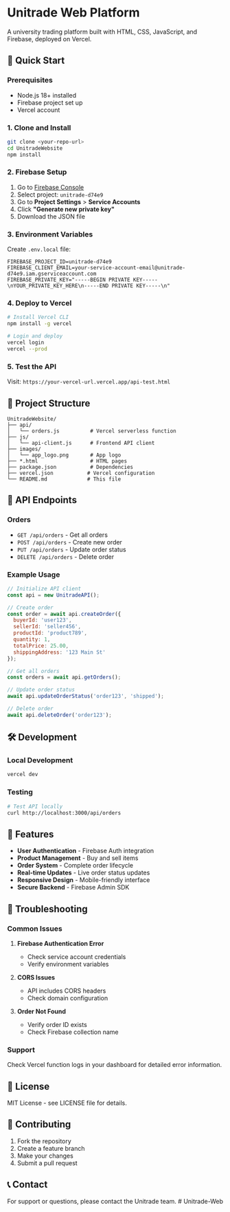 # Unitrade Web Platform

A university trading platform built with HTML, CSS, JavaScript, and Firebase, deployed on Vercel.

## 🚀 Quick Start

### Prerequisites
- Node.js 18+ installed
- Firebase project set up
- Vercel account

### 1. Clone and Install
```bash
git clone <your-repo-url>
cd UnitradeWebsite
npm install
```

### 2. Firebase Setup
1. Go to [Firebase Console](https://console.firebase.google.com/)
2. Select project: `unitrade-d74e9`
3. Go to **Project Settings** > **Service Accounts**
4. Click **"Generate new private key"**
5. Download the JSON file

### 3. Environment Variables
Create `.env.local` file:
```env
FIREBASE_PROJECT_ID=unitrade-d74e9
FIREBASE_CLIENT_EMAIL=your-service-account-email@unitrade-d74e9.iam.gserviceaccount.com
FIREBASE_PRIVATE_KEY="-----BEGIN PRIVATE KEY-----\nYOUR_PRIVATE_KEY_HERE\n-----END PRIVATE KEY-----\n"
```

### 4. Deploy to Vercel
```bash
# Install Vercel CLI
npm install -g vercel

# Login and deploy
vercel login
vercel --prod
```

### 5. Test the API
Visit: `https://your-vercel-url.vercel.app/api-test.html`

## 📁 Project Structure

```
UnitradeWebsite/
├── api/
│   └── orders.js          # Vercel serverless function
├── js/
│   └── api-client.js      # Frontend API client
├── images/
│   └── app_logo.png       # App logo
├── *.html                 # HTML pages
├── package.json           # Dependencies
├── vercel.json           # Vercel configuration
└── README.md             # This file
```

## 🔧 API Endpoints

### Orders
- `GET /api/orders` - Get all orders
- `POST /api/orders` - Create new order
- `PUT /api/orders` - Update order status
- `DELETE /api/orders` - Delete order

### Example Usage

```javascript
// Initialize API client
const api = new UnitradeAPI();

// Create order
const order = await api.createOrder({
  buyerId: 'user123',
  sellerId: 'seller456',
  productId: 'product789',
  quantity: 1,
  totalPrice: 25.00,
  shippingAddress: '123 Main St'
});

// Get all orders
const orders = await api.getOrders();

// Update order status
await api.updateOrderStatus('order123', 'shipped');

// Delete order
await api.deleteOrder('order123');
```

## 🛠️ Development

### Local Development
```bash
vercel dev
```

### Testing
```bash
# Test API locally
curl http://localhost:3000/api/orders
```

## 📱 Features

- **User Authentication** - Firebase Auth integration
- **Product Management** - Buy and sell items
- **Order System** - Complete order lifecycle
- **Real-time Updates** - Live order status updates
- **Responsive Design** - Mobile-friendly interface
- **Secure Backend** - Firebase Admin SDK

## 🚨 Troubleshooting

### Common Issues

1. **Firebase Authentication Error**
   - Check service account credentials
   - Verify environment variables

2. **CORS Issues**
   - API includes CORS headers
   - Check domain configuration

3. **Order Not Found**
   - Verify order ID exists
   - Check Firebase collection name

### Support
Check Vercel function logs in your dashboard for detailed error information.

## 📄 License

MIT License - see LICENSE file for details.

## 🤝 Contributing

1. Fork the repository
2. Create a feature branch
3. Make your changes
4. Submit a pull request

## 📞 Contact

For support or questions, please contact the Unitrade team.
#   U n i t r a d e - W e b 
 
 









